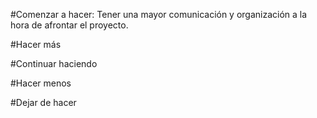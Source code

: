 #Comenzar a hacer: Tener una mayor comunicación y organización a la hora de afrontar el proyecto.

#Hacer más

#Continuar haciendo

#Hacer menos

#Dejar de hacer
